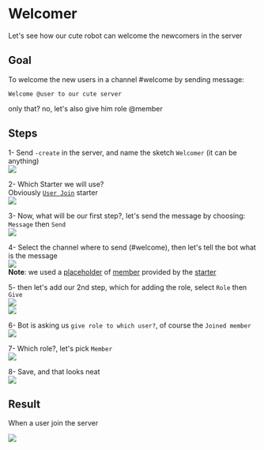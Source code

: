 # Welcomer
Let's see how our cute robot can welcome the newcomers in the server

## Goal
To welcome the new users in a channel #welcome
by sending message:
```
Welcome @user to our cute server
```

only that? no, let's also give him role @member
## Steps
1- Send `-create` in the server, and name the sketch `Welcomer` (it can be anything)\
![](https://i.imgur.com/H9Tpa4p.jpg)

2- Which Starter we will use?\
Obviously [`User Join`](../starters/memberJoin.md) starter\
![](https://i.imgur.com/ebzwUok.jpg)

3- Now, what will be our first step?, let's send the message by choosing: `Message` then `Send`\
![](https://i.imgur.com/6f6372z.jpg)

4- Select the channel where to send (#welcome), then let's tell the bot what is the message\
![](https://i.imgur.com/1G7MvAj.jpg)\
**Note**: we used a [placeholder](../tutorials/placeholder.md) of [member](../placeholders/user.md) provided by the [starter](../starters/memberJoin.md)

5- then let's add our 2nd step, which for adding the role, select `Role` then `Give`\
![](https://i.imgur.com/ljKooh1.jpg)\
![](https://i.imgur.com/3aKMlPm.jpg)

6- Bot is asking us `give role to which user?`, of course the `Joined member`\
![](https://i.imgur.com/MiSXLxu.jpg)

7- Which role?, let's pick `Member`\
![](https://i.imgur.com/pechlZI.jpg)

8- Save, and that looks neat\
![](https://i.imgur.com/JHpP58b.jpg)

## Result
When a user join the server

![](https://i.imgur.com/VbIS3q0.jpg)